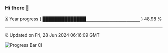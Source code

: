 ### Hi there 👋

⏳ Year progress { ██████████████▁▁▁▁▁▁▁▁▁▁▁▁▁▁▁▁ } 48.98 %

---

⏰ Updated on Fri, 28 Jun 2024 06:16:09 GMT

![Progress Bar CI](https://github.com/liununu/liununu/workflows/Progress%20Bar%20CI/badge.svg)
